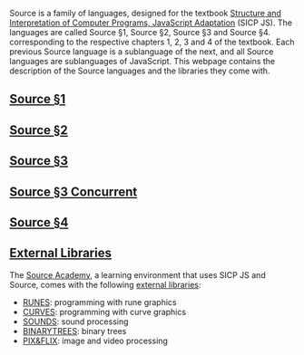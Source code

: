   Source is a family of languages, designed for the textbook
  <a href="https://sicp.comp.nus.edu.sg">Structure and Interpretation
  of Computer Programs, JavaScript Adaptation</a> (SICP JS).  The languages are
  called Source §1, Source §2, Source §3 and Source §4.
  corresponding to the respective chapters 1, 2, 3 and 4 of the
  textbook. Each previous Source language is a sublanguage of the
  next, and all Source languages are sublanguages of JavaScript.
  This webpage contains the description of the Source languages
  and the libraries they
  come with.

## <a href="source_1/">Source §1</a>
  
## <a href="source_2/">Source §2</a>

## <a href="source_3/">Source §3</a>

## <a href="source_3_concurrent/">Source §3 Concurrent</a>

## <a href="source_4/">Source §4</a>

## <a href="External libraries/">External Libraries</a>

The <a href="https://sourceacademy.nus.edu.sg">Source Academy</a>,
a learning environment that uses SICP JS and Source, comes with the following 
<a href="External libraries/">external libraries</a>:

<ul>
<li>
<a href="RUNES/index.html">RUNES</a>: programming with rune graphics
</li>
<li>
<a href="CURVES/index.html">CURVES</a>: programming with curve graphics
</li>
<li>
<a href="SOUNDS/index.html">SOUNDS</a>: sound processing
</li>
<li>
<a href="BINARYTREES/index.html">BINARYTREES</a>: binary trees
</li>
<li>
<a href="PIX%26FLIX/index.html">PIX&amp;FLIX</a>: image and video processing
</li>
</ul>
